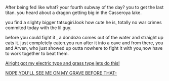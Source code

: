 After being fed like what? your fourth subway of the day? you to get the last titan. you heard about a dragon getting big in the Casseroya lake.

you find a slighty bigger tatsugiri.look how cute he is, totally no war crimes commited today with the lil guy.

before you could fight it , a dondozo comes out of the water and straight up eats it. just completely eaten.you run after it into a cave and from there, you and Arven, who just showed up outta nowhere to fight it with you,now have to work together to beat them.

[Alright got my electric type and grass type,lets do this!](My-shrimp-got-cooked.md)

[NOPE,YOU'LL SEE ME ON MY GRAVE BEFORE THAT-](defeat-titan-path.md)